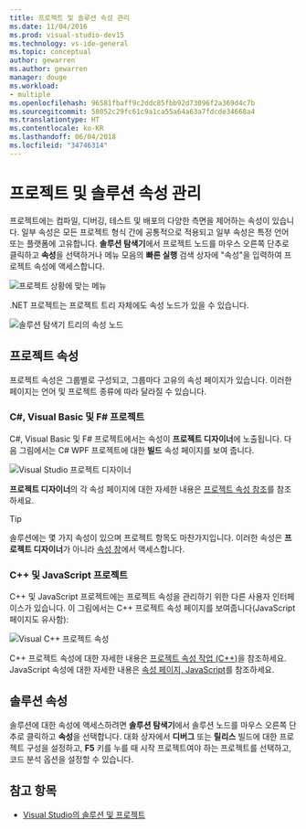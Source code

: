 ```yaml
---
title: 프로젝트 및 솔루션 속성 관리
ms.date: 11/04/2016
ms.prod: visual-studio-dev15
ms.technology: vs-ide-general
ms.topic: conceptual
author: gewarren
ms.author: gewarren
manager: douge
ms.workload:
- multiple
ms.openlocfilehash: 96581fbaff9c2ddc85fbb92d73096f2a369d4c7b
ms.sourcegitcommit: 58052c29fc61c9a1ca55a64a63a7fdcde34668a4
ms.translationtype: HT
ms.contentlocale: ko-KR
ms.lasthandoff: 06/04/2018
ms.locfileid: "34746314"
---
```

# <a name="manage-project-and-solution-properties"></a>프로젝트 및 솔루션 속성 관리

프로젝트에는 컴파일, 디버깅, 테스트 및 배포의 다양한 측면을 제어하는 속성이 있습니다. 일부 속성은 모든 프로젝트 형식 간에 공통적으로 적용되고 일부 속성은 특정 언어 또는 플랫폼에 고유합니다. **솔루션 탐색기**에서 프로젝트 노드를 마우스 오른쪽 단추로 클릭하고 **속성**을 선택하거나 메뉴 모음의 **빠른 실행** 검색 상자에 "속성"을 입력하여 프로젝트 속성에 액세스합니다.

![프로젝트 상황에 맞는 메뉴](../ide/media/vs2015_proj_prop_menu.gif)

.NET 프로젝트는 프로젝트 트리 자체에도 속성 노드가 있을 수 있습니다.

![솔루션 탐색기 트리의 속성 노드](../ide/media/vs2015_props_se.png)

## <a name="project-properties"></a>프로젝트 속성

프로젝트 속성은 그룹별로 구성되고, 그룹마다 고유의 속성 페이지가 있습니다. 이러한 페이지는 언어 및 프로젝트 종류에 따라 달라질 수 있습니다.

### <a name="c-visual-basic-and-f-projects"></a>C#, Visual Basic 및 F# 프로젝트

C#, Visual Basic 및 F# 프로젝트에서는 속성이 **프로젝트 디자이너**에 노출됩니다. 다음 그림에서는 C# WPF 프로젝트에 대한 **빌드** 속성 페이지를 보여 줍니다.

![Visual Studio 프로젝트 디자이너](../ide/media/vs2015_proppage_build.png)

**프로젝트 디자이너**의 각 속성 페이지에 대한 자세한 내용은 [프로젝트 속성 참조](../ide/reference/project-properties-reference.md)를 참조하세요.

> [!TIP]
> 솔루션에는 몇 가지 속성이 있으며 프로젝트 항목도 마찬가지입니다. 이러한 속성은 **프로젝트 디자이너**가 아니라 [속성 창](../ide/reference/properties-window.md)에서 액세스합니다.

### <a name="c-and-javascript-projects"></a>C++ 및 JavaScript 프로젝트

C++ 및 JavaScript 프로젝트에는 프로젝트 속성을 관리하기 위한 다른 사용자 인터페이스가 있습니다. 이 그림에서는 C++ 프로젝트 속성 페이지를 보여줍니다(JavaScript 페이지도 유사함):

![Visual C&#43;&#43; 프로젝트 속성](../ide/media/vs2015_projprops_cpp.png)

C++ 프로젝트 속성에 대한 자세한 내용은 [프로젝트 속성 작업 (C++)](/cpp/ide/working-with-project-properties)을 참조하세요. JavaScript 속성에 대한 자세한 내용은 [속성 페이지, JavaScript](../ide/reference/property-pages-javascript.md)를 참조하세요.

## <a name="solution-properties"></a>솔루션 속성

솔루션에 대한 속성에 액세스하려면 **솔루션 탐색기**에서 솔루션 노드를 마우스 오른쪽 단추로 클릭하고 **속성**을 선택합니다. 대화 상자에서 **디버그** 또는 **릴리스** 빌드에 대한 프로젝트 구성을 설정하고, **F5** 키를 누를 때 시작 프로젝트여야 하는 프로젝트를 선택하고, 코드 분석 옵션을 설정할 수 있습니다.

## <a name="see-also"></a>참고 항목

- [Visual Studio의 솔루션 및 프로젝트](../ide/solutions-and-projects-in-visual-studio.md)
